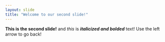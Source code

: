 ```yaml
---
layout: slide
title: "Welcome to our second slide!"
---
```

**This is the second slide!** and *this* is ***italicized and bolded*** text!
Use the left arrow to go back!
